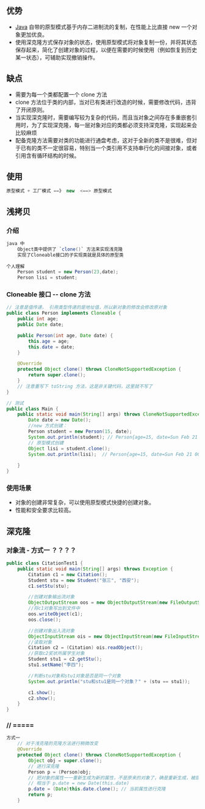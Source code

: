 ## 优势

* [Java](http://c.biancheng.net/java/) 自带的原型模式基于内存二进制流的复制，在性能上比直接 new 一个对象更加优良。
* 使用深克隆方式保存对象的状态，使用原型模式将对象复制一份，并将其状态保存起来，简化了创建对象的过程，以便在需要的时候使用（例如恢复到历史某一状态），可辅助实现撤销操作。

## 缺点

* 需要为每一个类都配置一个 clone 方法
* clone 方法位于类的内部，当对已有类进行改造的时候，需要修改代码，违背了开闭原则。
* 当实现深克隆时，需要编写较为复杂的代码，而且当对象之间存在多重嵌套引用时，为了实现深克隆，每一层对象对应的类都必须支持深克隆，实现起来会比较麻烦
* 配备克隆方法需要对类的功能进行通盘考虑，这对于全新的类不是很难，但对于已有的类不一定很容易，特别当一个类引用不支持串行化的间接对象，或者引用含有循环结构的时候。 

## 使用

```java
原型模式 + 工厂模式 ==》 new  <==> 原型模式
```



## 浅拷贝

### 介绍

```java
java 中
    Object类中提供了 `clone()` 方法来实现浅克隆
    实现了Cloneable接口的子实现类就是具体的原型类
    
个人理解
    Person student = new Person(23,date);
	Person lisi = student;
```



### Cloneable 接口 --  clone 方法

```java
// 注意是值传递， 引用类型传递的是地址值，所以新对象的修改会修改原对象
public class Person implements Cloneable {
    public int age;
    public Date date;

    public Person(int age, Date date) {
        this.age = age;
        this.date = date;
    }

    @Override
    protected Object clone() throws CloneNotSupportedException {
        return super.clone();
    }
    // 注意重写下 toString 方法，这是非关键代码，这里就不写了
}

// 测试
public class Main {
    public static void main(String[] args) throws CloneNotSupportedException {
        Date date = new Date();
        //new 方式创建：
        Person student = new Person(15, date);
        System.out.println(student); // Person{age=15, date=Sun Feb 21 00:58:05 CST 2021}
        // 原型模式创建
        Object lisi = student.clone();
        System.out.println(lisi);  // Person{age=15, date=Sun Feb 21 00:58:05 CST 2021}
        
    }
}
```



### 使用场景

* 对象的创建非常复杂，可以使用原型模式快捷的创建对象。
* 性能和安全要求比较高。

## 深克隆

### 对象流 - 方式一  ？？？？ 

```java
public class CitationTest1 {
    public static void main(String[] args) throws Exception {
        Citation c1 = new Citation();
        Student stu = new Student("张三", "西安");
        c1.setStu(stu);

        //创建对象输出流对象
        ObjectOutputStream oos = new ObjectOutputStream(new FileOutputStream("C:\\Users\\Think\\Desktop\\b.txt"));
        //将c1对象写出到文件中
        oos.writeObject(c1);
        oos.close();

        //创建对象出入流对象
        ObjectInputStream ois = new ObjectInputStream(new FileInputStream("C:\\Users\\Think\\Desktop\\b.txt"));
        //读取对象
        Citation c2 = (Citation) ois.readObject();
        //获取c2奖状所属学生对象
        Student stu1 = c2.getStu();
        stu1.setName("李四");

        //判断stu对象和stu1对象是否是同一个对象
        System.out.println("stu和stu1是同一个对象？" + (stu == stu1));

        c1.show();
        c2.show();
    }
}
```



### // =====

```java
方式一
    // 对于浅克隆的克隆方法进行稍微改变
    @Override
    protected Object clone() throws CloneNotSupportedException {
    	Object obj = super.clone();
    	// 进行深克隆
    	Person p = (Person)obj;
    	// 把对象的属性一一重新生成为新的属性，不是原来的对象了，确是重新生成，被层层复制。 
    	// 相当于 p.date = new Date(this.date)
	    p.date = (Date)this.date.clone(); // 当前属性进行克隆
        return p;
    }
```

